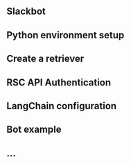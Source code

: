 ## Slackbot

## Python environment setup

## Create a retriever

## RSC API Authentication

## LangChain configuration

## Bot example

## ...